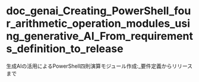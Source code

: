 # doc_genai_Creating_PowerShell_four_arithmetic_operation_modules_using_generative_AI_From_requirements_definition_to_release
生成AIの活用によるPowerShell四則演算モジュール作成:_要件定義からリリースまで
